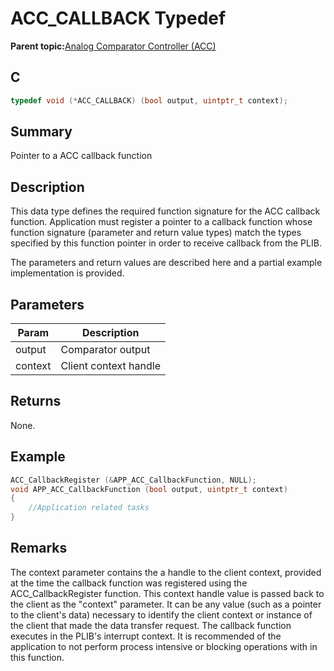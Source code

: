 # ACC\_CALLBACK Typedef

**Parent topic:**[Analog Comparator Controller \(ACC\)](GUID-F01BDD40-B03D-42E9-8F7F-78DD28B8DC8B.md)

## C

```c
typedef void (*ACC_CALLBACK) (bool output, uintptr_t context);

```

## Summary

Pointer to a ACC callback function

## Description

This data type defines the required function signature for the ACC callback function. Application must register a pointer to a callback function whose function signature \(parameter and return value types\) match the types specified by this function pointer in order to receive callback from the PLIB.

The parameters and return values are described here and a partial example implementation is provided.

## Parameters

|Param|Description|
|-----|-----------|
|output|Comparator output|
|context|Client context handle|

## Returns

None.

## Example

```c
ACC_CallbackRegister (&APP_ACC_CallbackFunction, NULL);
void APP_ACC_CallbackFunction (bool output, uintptr_t context)
{
    //Application related tasks
}
```

## Remarks

The context parameter contains the a handle to the client context, provided at the time the callback function was registered using the ACC\_CallbackRegister function. This context handle value is passed back to the client as the "context" parameter. It can be any value \(such as a pointer to the client's data\) necessary to identify the client context or instance of the client that made the data transfer request. The callback function executes in the PLIB's interrupt context. It is recommended of the application to not perform process intensive or blocking operations with in this function.

